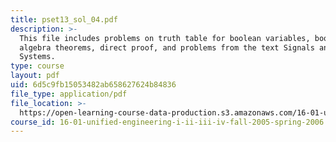 ```yaml
---
title: pset13_sol_04.pdf
description: >-
  This file includes problems on truth table for boolean variables, boolean
  algebra theorems, direct proof, and problems from the text Signals and
  Systems.
type: course
layout: pdf
uid: 6d5c9fb15053482ab658627624b84836
file_type: application/pdf
file_location: >-
  https://open-learning-course-data-production.s3.amazonaws.com/16-01-unified-engineering-i-ii-iii-iv-fall-2005-spring-2006/6d5c9fb15053482ab658627624b84836_pset13_sol_04.pdf
course_id: 16-01-unified-engineering-i-ii-iii-iv-fall-2005-spring-2006
---
```


